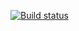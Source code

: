 [![Build status](https://ci.appveyor.com/api/projects/status/723xkhlq0hpjxl3w/branch/master?svg=true)](https://ci.appveyor.com/project/CarolineFell/ahj-homeworks-rxjs-task3/branch/master)

